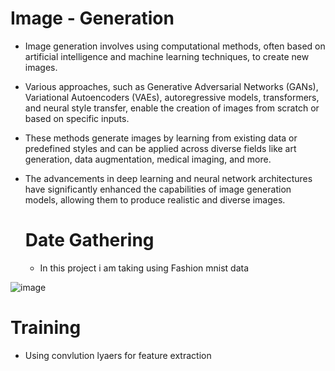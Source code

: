 # Image - Generation

- Image generation involves using computational methods, often based on artificial intelligence and machine learning techniques, to create new images.
- Various approaches, such as Generative Adversarial Networks (GANs), Variational Autoencoders (VAEs), autoregressive models, transformers, and neural style transfer, enable the creation of images from scratch or based on specific inputs.
- These methods generate images by learning from existing data or predefined styles and can be applied across diverse fields like art generation, data augmentation, medical imaging, and more.
- The advancements in deep learning and neural network architectures have significantly enhanced the capabilities of image generation models, allowing them to produce realistic and diverse images.

  # Date Gathering
  - In this project i am taking using Fashion mnist data
    
 ![image](https://github.com/deep-gtm/Image-Generation/assets/70434931/5a677f51-1835-4389-a6ee-3945cbbeb991)

  # Training
  - Using convlution lyaers for feature extraction
    
